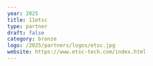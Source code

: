 ```yaml
---
year: 2025
title: 11etsc
type: partner
draft: false
category: bronze
logo: /2025/partners/logos/etsc.jpg
website: https://www.etsc-tech.com/index.html
---
```


